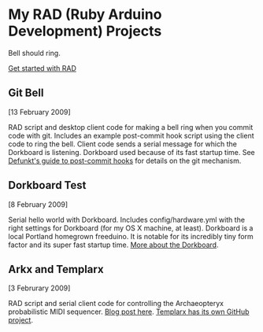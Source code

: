 <h1>My RAD (Ruby Arduino Development) Projects</h1>

Bell should ring.

<a href="http://rad.rubyforge.org/">Get started with RAD</a>

<h2>Git Bell</h2>

[13 February 2009]

RAD script and desktop client code for making a bell ring when you commit code with git. Includes an example post-commit hook script using the client code to ring the bell. Client code sends a serial message for which the Dorkboard is listening. Dorkboard used because of its fast startup time. See <a href="http://ozmm.org/posts/git_post_commit_for_profit.html">Defunkt's guide to post-commit hooks</a> for details on the git mechanism.

<h2>Dorkboard Test</h2>

[8 February 2009]

Serial hello world with Dorkboard. Includes config/hardware.yml with the right settings for Dorkboard (for my OS X machine, at least). Dorkboard is a local Portland homegrown freeduino. It is notable for its incredibly tiny form factor and its super fast startup time. <a href="http://dorkbotpdx.org/wiki/dorkboard">More about the Dorkboard</a>. 

<h2>Arkx and Templarx</h2>

[3 Februrary 2009]

RAD script and serial client code for controlling the Archaeopteryx probabilistic MIDI sequencer. <a href="http://www.urbanhonking.com/ideasfordozens/2009/02/ruby_arduino_controlling_the_a.html">Blog post here</a>. <a href="http://github.com/atduskgreg/templarx/tree/master">Templarx has its own GitHub project</a>.
